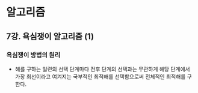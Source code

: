 # 알고리즘

## 7강. 욕심쟁이 알고리즘 (1)

### 욕심쟁이 방법의 원리

- 해를 구하는 일련의 선택 단계마다 전후 단계의 선택과는 무관하게 해당 단계에서 가장 최선이라고 여겨지는 국부적인 최적해를 선택함으로써 전체적인 최적해를 구한다.
